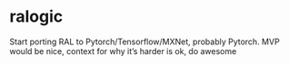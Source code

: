 # ralogic
Start porting RAL to Pytorch/Tensorflow/MXNet, probably Pytorch. MVP would be nice, context for why it’s harder is ok, do awesome

